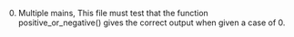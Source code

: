 0. Multiple mains, This file must test that the function positive_or_negative() gives the correct output when given a case of 0.

